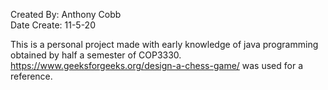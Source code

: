 Created By: Anthony Cobb  
Date Create: 11-5-20  

This is a personal project made with early knowledge of java programming obtained by half a semester of COP3330.  
https://www.geeksforgeeks.org/design-a-chess-game/ was used for a reference.  
